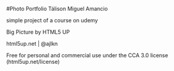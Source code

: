 #Photo Portfolio Tálison Miguel Amancio

simple project of a course on udemy

Big Picture by HTML5 UP

html5up.net | @ajlkn

Free for personal and commercial use under the CCA 3.0 license (html5up.net/license)
